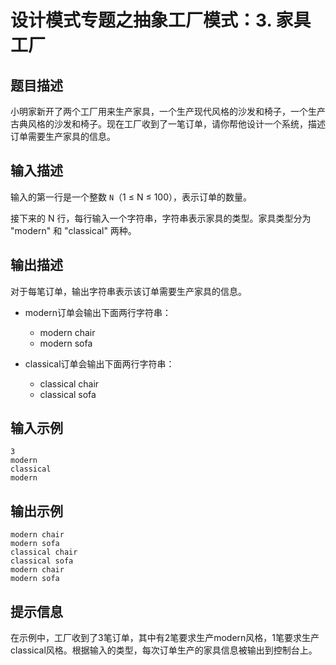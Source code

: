 # 设计模式专题之抽象工厂模式：3. 家具工厂

## 题目描述
小明家新开了两个工厂用来生产家具，一个生产现代风格的沙发和椅子，一个生产古典风格的沙发和椅子。现在工厂收到了一笔订单，请你帮他设计一个系统，描述订单需要生产家具的信息。

## 输入描述
输入的第一行是一个整数 `N`（1 ≤ N ≤ 100），表示订单的数量。

接下来的 N 行，每行输入一个字符串，字符串表示家具的类型。家具类型分为 "modern" 和 "classical" 两种。

## 输出描述
对于每笔订单，输出字符串表示该订单需要生产家具的信息。

- modern订单会输出下面两行字符串：
  - modern chair
  - modern sofa

- classical订单会输出下面两行字符串：
  - classical chair
  - classical sofa

## 输入示例
```
3
modern
classical
modern
```

## 输出示例
```
modern chair
modern sofa
classical chair
classical sofa
modern chair
modern sofa
```

## 提示信息
在示例中，工厂收到了3笔订单，其中有2笔要求生产modern风格，1笔要求生产classical风格。根据输入的类型，每次订单生产的家具信息被输出到控制台上。

